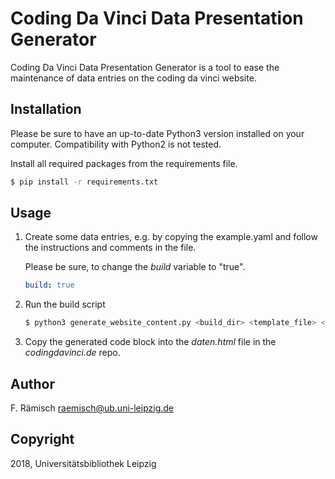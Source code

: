 # Coding Da Vinci Data Presentation Generator

Coding Da Vinci Data Presentation Generator is a tool to ease the maintenance of data 
entries on the coding da vinci website.

## Installation

Please be sure to have an up-to-date Python3 version installed on your computer.
Compatibility with Python2 is not tested.

Install all required packages from the requirements file.

```bash
$ pip install -r requirements.txt
```

## Usage

1.  Create some data entries, e.g. by copying the example.yaml and follow 
    the instructions and comments in the file.
        
    Please be sure, to change the _build_ variable to "true".
    
    ```yaml
    build: true
    ```
 
2.  Run the build script

    ```bash
    $ python3 generate_website_content.py <build_dir> <template_file> <data_dir>
    ```

3. Copy the generated code block into the _daten.html_ file in the _codingdavinci.de_ repo.


## Author

F. Rämisch <raemisch@ub.uni-leipzig.de>


## Copyright

2018, Universitätsbibliothek Leipzig